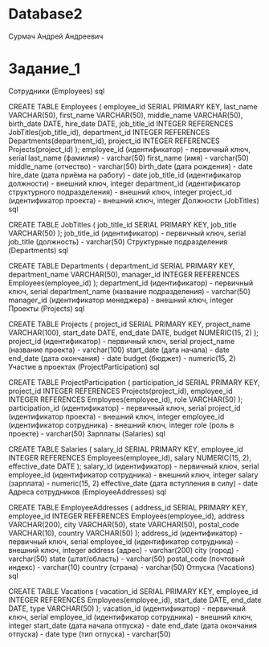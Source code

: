 # Database2
Сурмач Андрей Андреевич

# Задание_1
Сотрудники (Employees) 
sql 
 
CREATE TABLE Employees ( 
    employee_id SERIAL PRIMARY KEY, 
    last_name VARCHAR(50), 
    first_name VARCHAR(50), 
    middle_name VARCHAR(50), 
    birth_date DATE, 
    hire_date DATE, 
    job_title_id INTEGER REFERENCES JobTitles(job_title_id), 
    department_id INTEGER REFERENCES Departments(department_id), 
    project_id INTEGER REFERENCES Projects(project_id) 
); 
employee_id (идентификатор) - первичный ключ, serial 
last_name (фамилия) - varchar(50) 
first_name (имя) - varchar(50) 
middle_name (отчество) - varchar(50) 
birth_date (дата рождения) - date 
hire_date (дата приёма на работу) - date 
job_title_id (идентификатор должности) - внешний ключ, integer 
department_id (идентификатор структурного подразделения) - внешний ключ, integer 
project_id (идентификатор проекта) - внешний ключ, integer 
Должности (JobTitles) 
sql 
 
CREATE TABLE JobTitles ( 
    job_title_id SERIAL PRIMARY KEY, 
    job_title VARCHAR(50) 
); 
job_title_id (идентификатор) - первичный ключ, serial 
job_title (должность) - varchar(50) 
Структурные подразделения (Departments) 
sql 
 
CREATE TABLE Departments ( 
    department_id SERIAL PRIMARY KEY, 
    department_name VARCHAR(50), 
    manager_id INTEGER REFERENCES Employees(employee_id) 
); 
department_id (идентификатор) - первичный ключ, serial 
department_name (название подразделения) - varchar(50) 
manager_id (идентификатор менеджера) - внешний ключ, integer 
Проекты (Projects) 
sql 
 
CREATE TABLE Projects ( 
    project_id SERIAL PRIMARY KEY, 
    project_name VARCHAR(100), 
    start_date DATE, 
    end_date DATE, 
    budget NUMERIC(15, 2) 
); 
project_id (идентификатор) - первичный ключ, serial 
project_name (название проекта) - varchar(100) 
start_date (дата начала) - date 
end_date (дата окончания) - date 
budget (бюджет) - numeric(15, 2) 
Участие в проектах (ProjectParticipation) 
sql 
 
CREATE TABLE ProjectParticipation ( 
    participation_id SERIAL PRIMARY KEY, 
    project_id INTEGER REFERENCES Projects(project_id), 
    employee_id INTEGER REFERENCES Employees(employee_id), 
    role VARCHAR(50) 
); 
participation_id (идентификатор) - первичный ключ, serial 
project_id (идентификатор проекта) - внешний ключ, integer 
employee_id (идентификатор сотрудника) - внешний ключ, integer 
role (роль в проекте) - varchar(50) 
Зарплаты (Salaries) 
sql 
 
CREATE TABLE Salaries ( 
    salary_id SERIAL PRIMARY KEY, 
    employee_id INTEGER REFERENCES Employees(employee_id), 
    salary NUMERIC(15, 2), 
    effective_date DATE 
); 
salary_id (идентификатор) - первичный ключ, serial 
employee_id (идентификатор сотрудника) - внешний ключ, integer 
salary (зарплата) - numeric(15, 2) 
effective_date (дата вступления в силу) - date 
Адреса сотрудников (EmployeeAddresses) 
sql 
 
CREATE TABLE EmployeeAddresses ( 
    address_id SERIAL PRIMARY KEY, 
    employee_id INTEGER REFERENCES Employees(employee_id), 
    address VARCHAR(200), 
    city VARCHAR(50), 
    state VARCHAR(50), 
    postal_code VARCHAR(10), 
    country VARCHAR(50) 
); 
address_id (идентификатор) - первичный ключ, serial 
employee_id (идентификатор сотрудника) - внешний ключ, integer 
address (адрес) - varchar(200) 
city (город) - varchar(50) 
state (штат/область) - varchar(50) 
postal_code (почтовый индекс) - varchar(10) 
country (страна) - varchar(50) 
Отпуска (Vacations) 
sql 
 
CREATE TABLE Vacations ( 
    vacation_id SERIAL PRIMARY KEY, 
    employee_id INTEGER REFERENCES Employees(employee_id), 
    start_date DATE, 
    end_date DATE, 
    type VARCHAR(50) 
); 
vacation_id (идентификатор) - первичный ключ, serial 
employee_id (идентификатор сотрудника) - внешний ключ, integer 
start_date (дата начала отпуска) - date 
end_date (дата окончания отпуска) - date 
type (тип отпуска) - varchar(50) 
